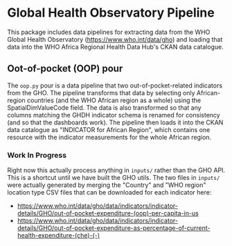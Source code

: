 # Global Health Observatory Pipeline

This package includes data pipelines for extracting data from the WHO Global Health Observatory (https://www.who.int/data/gho) and loading that data into the WHO Africa Regional Health Data Hub's CKAN data catalogue.

## Oot-of-pocket (OOP) pour

The `oop.py` pour is a data pipeline that two out-of-pocket-related indicators from the GHO.
The pipeline transforms that data by selecting only African-region countries (and the WHO African region as a whole) using the SpatialDimValueCode field.
The data is also transformed so that any columns matching the GHDH indicator schema is renamed for consistency (and so that the dashboards work).
The pipeline then loads it into the CKAN data catalogue as "INDICATOR for African Region", which contains one resource with the indicator measurements for the whole African region.

### Work In Progress

Right now this actually process anything in `inputs/` rather than the GHO API. This is a shortcut until we have built the GHO utils.
The two files in `inputs/` were actually generated by merging the "Country" and "WHO region" location type CSV files that can be downloaded for each indicator here:

- https://www.who.int/data/gho/data/indicators/indicator-details/GHO/out-of-pocket-expenditure-(oop)-per-capita-in-us
- https://www.who.int/data/gho/data/indicators/indicator-details/GHO/out-of-pocket-expenditure-as-percentage-of-current-health-expenditure-(che)-(-)
